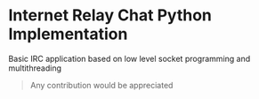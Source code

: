 # Internet Relay Chat Python Implementation 

Basic IRC application based on low level socket programming and multithreading


> Any contribution would be appreciated
